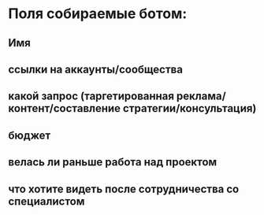 
# Поля собираемые ботом:

## Имя
## ссылки на аккаунты/сообщества
## какой запрос (таргетированная реклама/контент/составление стратегии/консультация)
## бюджет
## велась ли раньше работа над проектом
## что хотите видеть после сотрудничества со специалистом
